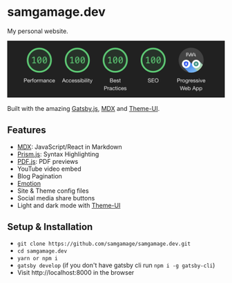 # samgamage.dev

My personal website.

![perfect lighthouse audit score and PWA](static/assets/100.png)

Built with the amazing [Gatsby.js](https://www.gatsbyjs.org/),
[MDX](https://github.com/mdx-js/mdx) and [Theme-UI](https://theme-ui.com/).

## Features

- [MDX](https://mdxjs.com/): JavaScript/React in Markdown
- [Prism.js](https://github.com/PrismJS/prism): Syntax Highlighting
- [PDF.js](https://mozilla.github.io/pdf.js/): PDF previews
- YouTube video embed
- Blog Pagination
- [Emotion](https://github.com/emotion-js/emotion)
- Site & Theme config files
- Social media share buttons
- Light and dark mode with [Theme-UI](https://theme-ui.com/)

## Setup & Installation

- `git clone https://github.com/samgamage/samgamage.dev.git`
- `cd samgamage.dev`
- `yarn or npm i`
- `gatsby develop` (if you don't have gatsby cli run `npm i -g gatsby-cli`)
- Visit http://localhost:8000 in the browser
